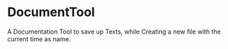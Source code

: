# DocumentTool
 
A Documentation Tool to save up Texts, while Creating a new file with the current time as name.

